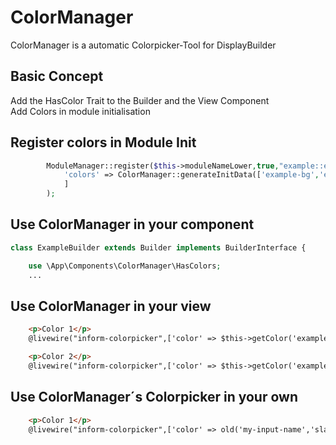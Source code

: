 # ColorManager

ColorManager is a automatic Colorpicker-Tool for DisplayBuilder

## Basic Concept

Add the HasColor Trait to the Builder and the View Component<br>
Add Colors in module initialisation


## Register colors in Module Init

```php
        ModuleManager::register($this->moduleNameLower,true,"example::example-builder","example::example-builder-view",null,[
            'colors' => ColorManager::generateInitData(['example-bg','example-border']),
            ]
        );
```

## Use ColorManager in your component

```php
class ExampleBuilder extends Builder implements BuilderInterface {

    use \App\Components\ColorManager\HasColors;
    ...
```

## Use ColorManager in your view

```html
    <p>Color 1</p>
    @livewire("inform-colorpicker",['color' => $this->getColor('example-bg')])

    <p>Color 2</p>
    @livewire("inform-colorpicker",['color' => $this->getColor('example-border')])
```

## Use ColorManager´s Colorpicker in your own 

```html
    <p>Color 1</p>
    @livewire("inform-colorpicker",['color' => old('my-input-name','slate-500'),'inputName' => 'my-input-name'])
    
```
